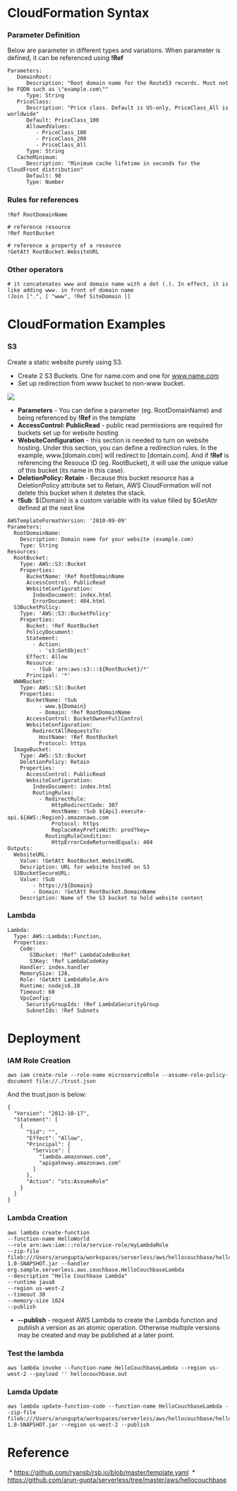 # CloudFormation Syntax

### Parameter Definition
Below are parameter in different types and variations. When parameter is defined, it can be referenced using **!Ref**
```
Parameters:  
   DomainRoot:    
      Description: "Root domain name for the Route53 records. Must not be FQDN such as \"example.com\""    
      Type: String  
   PriceClass:    
      Description: "Price class. Default is US-only, PriceClass_All is worldwide"    
      Default: PriceClass_100    
      AllowedValues:      
         - PriceClass_100      
         - PriceClass_200      
         - PriceClass_All    
      Type: String  
   CacheMinimum:    
      Description: "Minimum cache lifetime in seconds for the CloudFront distribution"    
      Default: 90    
      Type: Number
```

### Rules for references
```# reference parameter
!Ref RootDomainName

# reference resource
!Ref RootBucket

# reference a property of a resource
!GetAtt RootBucket.WebsiteURL
```

### Other operators
```
# it concatenates www and domain name with a dot (.). In effect, it is like adding www. in front of domain name
!Join [".", [ "www", !Ref SiteDomain ]]  
```
# CloudFormation Examples
### S3
Create a static website purely using S3.
  * Create 2 S3 Buckets. One for name.com and one for www.name.com
  * Set up redirection from www bucket to non-www bucket.

![](https://raw.githubusercontent.com/widdix/aws-cf-templates/master/static-website/static-website.png)
  
  * **Parameters** - You can define a parameter (eg. RootDomainName) and being referenced by **!Ref** in the template
  * **AccessControl: PublicRead** - public read permissions are required for buckets set up for website hosting
  * **WebsiteConfiguration** - this section is needed to turn on website hosting. Under this section, you can define a redirection rules. In the example, www.[domain.com] will redirect to [domain.com]. And if **!Ref** is referencing the Resouce ID (eg. RootBucket), it will use the unique value of this bucket (its name in this case).
  * **DeletionPolicy: Retain** -  Because this bucket resource has a DeletionPolicy attribute set to Retain, AWS CloudFormation will not delete this bucket when it deletes the stack.
  * **!Sub**: ${Domain} is a custom variable with its value filled by $GetAttr defined at the next line
  
```
AWSTemplateFormatVersion: '2010-09-09'
Parameters:
  RootDomainName:
    Description: Domain name for your website (example.com)
    Type: String
Resources:
  RootBucket:
    Type: AWS::S3::Bucket
    Properties:
      BucketName: !Ref RootDomainName
      AccessControl: PublicRead
      WebsiteConfiguration:
        IndexDocument: index.html
        ErrorDocument: 404.html
  S3BucketPolicy:    
    Type: 'AWS::S3::BucketPolicy'    
    Properties:      
      Bucket: !Ref RootBucket      
      PolicyDocument:        
      Statement:        
        - Action:          
          - 's3:GetObject'          
      Effect: Allow          
      Resource:          
        - !Sub 'arn:aws:s3:::${RootBucket}/*'          
      Principal: '*'
  WWWBucket:
    Type: AWS::S3::Bucket
    Properties:
      BucketName: !Sub
          - www.${Domain}
          - Domain: !Ref RootDomainName
      AccessControl: BucketOwnerFullControl
      WebsiteConfiguration:
        RedirectAllRequestsTo:
          HostName: !Ref RootBucket
          Protocol: https
  ImageBucket:
    Type: AWS::S3::Bucket
    DeletionPolicy: Retain
    Properties:
      AccessControl: PublicRead
      WebsiteConfiguration:
        IndexDocument: index.html
        RoutingRules:
          - RedirectRule:
              HttpRedirectCode: 307
              HostName: !Sub ${Api}.execute-api.${AWS::Region}.amazonaws.com
              Protocol: https
              ReplaceKeyPrefixWith: prod?key=
            RoutingRuleCondition:
              HttpErrorCodeReturnedEquals: 404
Outputs:
  WebsiteURL:
    Value: !GetAtt RootBucket.WebsiteURL
    Description: URL for website hosted on S3
  S3BucketSecureURL:
    Value: !Sub
        - https://${Domain}
        - Domain: !GetAtt RootBucket.DomainName
    Description: Name of the S3 bucket to hold website content
```

### Lambda
```
Lambda:
  Type: AWS::Lambda::Function,			
  Properties:
    Code:
       S3Bucket: !Ref" LambdaCodeBucket
       S3Key: !Ref LambdaCodeKey
    Handler: index.handler
    MemorySize: 128,	
    Role: !GetAtt LambdaRole.Arn
    Runtime: nodejs6.10
    Timeout: 60
    VpcConfig:
      SecurityGroupIds: !Ref LambdaSecurityGroup
      SubnetIds: !Ref Subnets
```
# Deployment
### IAM Role Creation
```
aws iam create-role --role-name microserviceRole --assume-role-policy-document file://./trust.json
```
And the trust.json is below:
```
{
  "Version": "2012-10-17",
  "Statement": [
    {
      "Sid": "",
      "Effect": "Allow",
      "Principal": {
        "Service": [
          "lambda.amazonaws.com",
          "apigateway.amazonaws.com"
        ]
      },
      "Action": "sts:AssumeRole"
    }
  ]
}
```
### Lambda Creation
```
aws lambda create-function 
--function-name HelloWorld 
--role arn:aws:iam:::role/service-role/myLambdaRole 
--zip-file fileb:///Users/arungupta/workspaces/serverless/aws/hellocouchbase/hellocouchbase/target/hellocouchbase-1.0-SNAPSHOT.jar --handler org.sample.serverless.aws.couchbase.HelloCouchbaseLambda 
--description "Hello Couchbase Lambda" 
--runtime java8  
--region us-west-2 
--timeout 30 
--memory-size 1024 
--publish
```
  * **--publish** - request AWS Lambda to create the Lambda function and publish a version as an atomic operation. Otherwise multiple versions may be created and may be published at a later point.
  
### Test the lambda
```
aws lambda invoke --function-name HelloCouchbaseLambda --region us-west-2 --payload '' hellocouchbase.out
```
### Lamda Update
```
aws lambda update-function-code --function-name HelloCouchbaseLambda --zip-file fileb:///Users/arungupta/workspaces/serverless/aws/hellocouchbase/hellocouchbase/target/hellocouchbase-1.0-SNAPSHOT.jar --region us-west-2 --publish
```

# Reference
  * https://github.com/ryansb/rsb.io/blob/master/template.yaml
  * https://github.com/arun-gupta/serverless/tree/master/aws/hellocouchbase

